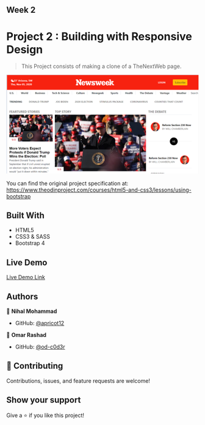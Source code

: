 [](https://img.shields.io/badge/Microverse-blueviolet)

## Week 2

# Project 2 :  Building with Responsive Design

> This Project consists of making a clone of a TheNextWeb page.

![screenshot](./imgs/screenshot.png)

You can find the original project specification at: https://www.theodinproject.com/courses/html5-and-css3/lessons/using-bootstrap

## Built With

- HTML5
- CSS3 & SASS
- Bootstrap 4

## Live Demo 

[Live Demo Link](https://od-c0d3r.github.io/newsweek-clone/)

## Authors

👤 **Nihal Mohammad**

- GitHub: [@apricot12](https://github.com/apricot12)

👤 **Omar Rashad**

- GitHub: [@od-c0d3r](https://github.com/od-c0d3r)

## 🤝 Contributing

Contributions, issues, and feature requests are welcome!

## Show your support

Give a ⭐️ if you like this project!

